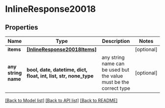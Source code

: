 # InlineResponse20018


## Properties
Name | Type | Description | Notes
------------ | ------------- | ------------- | -------------
**items** | [**[InlineResponse20018Items]**](InlineResponse20018Items.md) |  | [optional] 
**any string name** | **bool, date, datetime, dict, float, int, list, str, none_type** | any string name can be used but the value must be the correct type | [optional]

[[Back to Model list]](../README.md#documentation-for-models) [[Back to API list]](../README.md#documentation-for-api-endpoints) [[Back to README]](../README.md)


